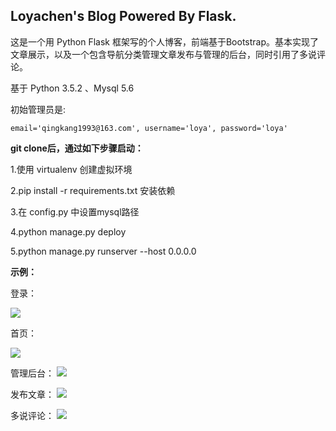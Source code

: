 ## Loyachen's Blog Powered By Flask.

这是一个用 Python Flask 框架写的个人博客，前端基于Bootstrap。基本实现了文章展示，以及一个包含导航分类管理文章发布与管理的后台，同时引用了多说评论。

基于 Python 3.5.2 、Mysql 5.6

初始管理员是:

```
email='qingkang1993@163.com', username='loya', password='loya'
```



**git clone后，通过如下步骤启动：**

1.使用 virtualenv 创建虚拟环境

2.pip install -r requirements.txt 安装依赖

3.在 config.py 中设置mysql路径

4.python manage.py deploy

5.python manage.py runserver --host 0.0.0.0



**示例：**

登录：

![](https://raw.githubusercontent.com/loyachen/flaskblog/dev/Readme_images/login.jpg)

首页：

![](https://raw.githubusercontent.com/loyachen/flaskblog/dev/Readme_images/博客首页.jpg)

管理后台：
![](https://raw.githubusercontent.com/loyachen/flaskblog/dev/Readme_images/管理后台.jpg)


发布文章：
![](https://raw.githubusercontent.com/loyachen/flaskblog/dev/Readme_images/发布文章.jpg)


多说评论：
![](https://raw.githubusercontent.com/loyachen/flaskblog/dev/Readme_images/多说.jpg)
